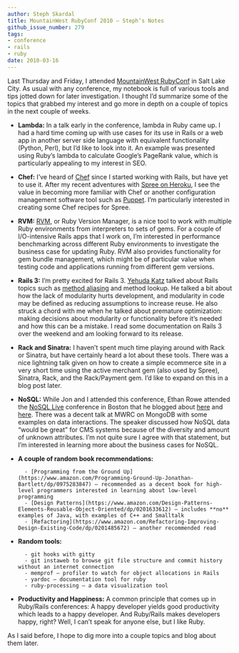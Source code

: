 ```yaml
---
author: Steph Skardal
title: MountainWest RubyConf 2010 — Steph’s Notes
github_issue_number: 279
tags:
- conference
- rails
- ruby
date: 2010-03-16
---
```


Last Thursday and Friday, I attended [MountainWest RubyConf](http://mtnwestrubyconf.org/2010/) in Salt Lake City. As usual with any conference, my notebook is full of various tools and tips jotted down for later investigation. I thought I’d summarize some of the topics that grabbed my interest and go more in depth on a couple of topics in the next couple of weeks.

- **Lambda:** In a talk early in the conference, lambda in Ruby came up. I had a hard time coming up with use cases for its use in Rails or a web app in another server side language with equivalent functionality (Python, Perl), but I’d like to look into it. An example was presented using Ruby’s lambda to calculate Google’s PageRank value, which is particularly appealing to my interest in SEO.
- **Chef:** I’ve heard of [Chef](https://www.chef.io/chef/) since I started working with Rails, but have yet to use it. After my recent adventures with [Spree on Heroku](/blog/2010/03/spree-heroku-development-environment), I see the value in becoming more familiar with Chef or another configuration management software tool such as [Puppet](https://puppet.com/products/puppet-enterprise). I’m particularly interested in creating some Chef recipes for Spree.
- **RVM:** [RVM](https://rvm.io/), or Ruby Version Manager, is a nice tool to work with multiple Ruby environments from interpreters to sets of gems. For a couple of I/O-intensive Rails apps that I work on, I’m interested in performance benchmarking across different Ruby environments to investigate the business case for updating Ruby. RVM also provides functionality for gem bundle management, which might be of particular value when testing code and applications running from different gem versions.
- **Rails 3:** I’m pretty excited for Rails 3. [Yehuda Katz](https://yehudakatz.com/) talked about Rails topics such as [method aliasing](https://web.archive.org/web/20100323232553/http://whynotwiki.com/Ruby_/_Method_aliasing_and_chaining) and method lookup. He talked a bit about how the lack of modularity hurts development, and modularity in code may be defined as reducing assumptions to increase reuse. He also struck a chord with me when he talked about premature optimization: making decisions about modularity or functionality before it’s needed and how this can be a mistake. I read some documentation on Rails 3 over the weekend and am looking forward to its release.
- **Rack and Sinatra:** I haven’t spent much time playing around with Rack or Sinatra, but have certainly heard a lot about these tools. There was a nice lightning talk given on how to create a simple ecommerce site in a very short time using the active merchant gem (also used by Spree), Sinatra, Rack, and the Rack/Payment gem. I’d like to expand on this in a blog post later.
- **NoSQL:** While Jon and I attended this conference, Ethan Rowe attended the [NoSQL Live](http://nosqlboston.eventbrite.com/) conference in Boston that he blogged about [here](/blog/2010/03/nosql-live-dynamo-derivatives-cassandra) and [here](/blog/2010/03/quick-thoughts-on-nosql-live-boston). There was a decent talk at MWRC on MongoDB with some examples on data interactions. The speaker discussed how NoSQL data “would be great” for CMS systems because of the diversity and amount of unknown attributes. I’m not quite sure I agree with that statement, but I’m interested in learning more about the business cases for NoSQL.
- **A couple of random book recommendations:**

        - [Programming from the Ground Up](https://www.amazon.com/Programming-Ground-Up-Jonathan-Bartlett/dp/0975283847) — recommended as a decent book for high-level programmers interested in learning about low-level programming
        - [Design Patterns](https://www.amazon.com/Design-Patterns-Elements-Reusable-Object-Oriented/dp/0201633612) — includes **no** examples of Java, with examples of C++ and Smalltalk
        - [Refactoring](https://www.amazon.com/Refactoring-Improving-Design-Existing-Code/dp/0201485672) — another recommended read

- **Random tools:**

        - git hooks with gitty
        - git instaweb to browse git file structure and commit history without an internet connection
        - memprof — profiler to watch for object allocations in Rails
        - yardoc — documentation tool for ruby
        - ruby-processing — a data visualization tool

- **Productivity and Happiness:** A common principle that comes up in Ruby/Rails conferences: A happy developer yields good productivity which leads to a happy developer. And Ruby/Rails makes developers happy, right? Well, I can’t speak for anyone else, but I like Ruby.

As I said before, I hope to dig more into a couple topics and blog about them later.
